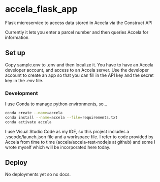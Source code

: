 # accela_flask_app
Flask microservice to access data stored in Accela via the Construct API

Currently it lets you enter a parcel number and then queries Accela for
information.

## Set up

Copy sample.env to .env and then localize it. You have to have
an Accela developer account, and access to an Accela server.
Use the developer account to create an app so that you can fill in the
API key and the secret key in the .env file.

### Development

I use Conda to manage python environments, so...

```bash
conda create --name=accela
conda install --name=accela --file=requirements.txt
conda activate accela
```

I use Visual Studio Code as my IDE, so this project includes a .vscode/launch.json file
and a workspace file. I refer to code provided by Accela from time to time (accela/accela-rest-nodejs at github) and some I wrote myself which will be incorporated here
today.

## Deploy

No deployments yet so no docs.

